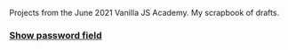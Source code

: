 Projects from the June 2021 Vanilla JS Academy. My scrapbook of drafts.

### [Show password field](/project-1)
